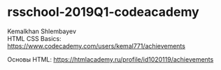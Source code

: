 # rsschool-2019Q1-codeacademy
Kemalkhan Shlembayev  
HTML CSS Basics: https://www.codecademy.com/users/kemal771/achievements
 
Основы HTML: https://htmlacademy.ru/profile/id1020119/achievements
